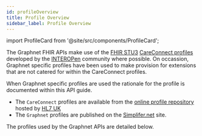 ```yaml
---
id: profileOverview
title: Profile Overview
sidebar_label: Profile Overview
---
```


import ProfileCard from '@site/src/components/ProfileCard';

The Graphnet FHIR APIs make use of the [FHIR STU3](http://hl7.org/fhir/STU3/index.html) [CareConnect profiles](https://fhir.hl7.org.uk/StructureDefinition) developed by the [INTEROPen](https://www.interopen.org/) community where possible. On occassion, Graphnet specific profiles have been used to make provision for extensions that are not catered for within the CareConnect profiles.

When Graphnet specific profiles are used the rationale for the profile is documented within this API guide.

- The `CareConnect` profiles are available from the [online profile repository](https://fhir.hl7.org.uk/) hosted by [HL7 UK](https://www.hl7.org.uk/)
- The `Graphnet` profiles are published on the [Simplifer.net](https://simplifier.net/) site.

The profiles used by the Graphnet APIs are detailed below.

<ProfileCard/>
